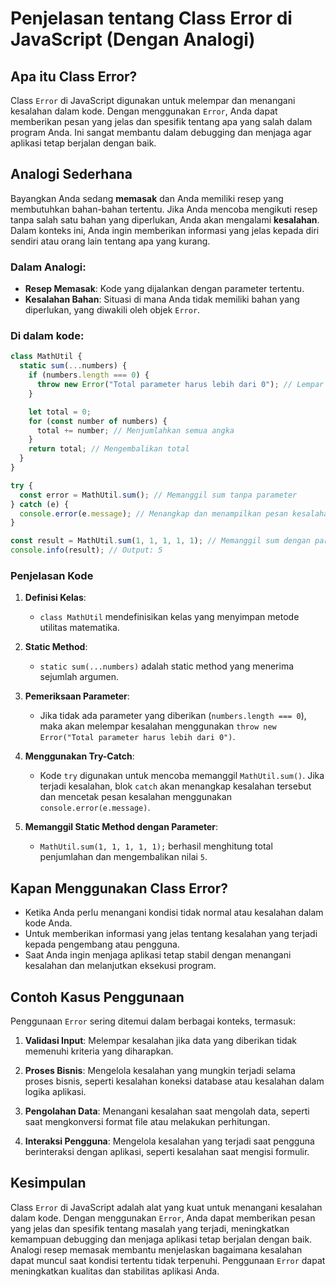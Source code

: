# Penjelasan tentang Class Error di JavaScript (Dengan Analogi)

## Apa itu Class Error?

Class `Error` di JavaScript digunakan untuk melempar dan menangani kesalahan dalam kode. Dengan menggunakan `Error`, Anda dapat memberikan pesan yang jelas dan spesifik tentang apa yang salah dalam program Anda. Ini sangat membantu dalam debugging dan menjaga agar aplikasi tetap berjalan dengan baik.

## Analogi Sederhana

Bayangkan Anda sedang **memasak** dan Anda memiliki resep yang membutuhkan bahan-bahan tertentu. Jika Anda mencoba mengikuti resep tanpa salah satu bahan yang diperlukan, Anda akan mengalami **kesalahan**. Dalam konteks ini, Anda ingin memberikan informasi yang jelas kepada diri sendiri atau orang lain tentang apa yang kurang.

### Dalam Analogi:

- **Resep Memasak**: Kode yang dijalankan dengan parameter tertentu.
- **Kesalahan Bahan**: Situasi di mana Anda tidak memiliki bahan yang diperlukan, yang diwakili oleh objek `Error`.

### Di dalam kode:

```javascript
class MathUtil {
  static sum(...numbers) {
    if (numbers.length === 0) {
      throw new Error("Total parameter harus lebih dari 0"); // Lempar kesalahan jika tidak ada parameter
    }

    let total = 0;
    for (const number of numbers) {
      total += number; // Menjumlahkan semua angka
    }
    return total; // Mengembalikan total
  }
}

try {
  const error = MathUtil.sum(); // Memanggil sum tanpa parameter
} catch (e) {
  console.error(e.message); // Menangkap dan menampilkan pesan kesalahan
}

const result = MathUtil.sum(1, 1, 1, 1, 1); // Memanggil sum dengan parameter
console.info(result); // Output: 5
```

### Penjelasan Kode

1. **Definisi Kelas**:

   - `class MathUtil` mendefinisikan kelas yang menyimpan metode utilitas matematika.

2. **Static Method**:

   - `static sum(...numbers)` adalah static method yang menerima sejumlah argumen.

3. **Pemeriksaan Parameter**:

   - Jika tidak ada parameter yang diberikan (`numbers.length === 0`), maka akan melempar kesalahan menggunakan `throw new Error("Total parameter harus lebih dari 0")`.

4. **Menggunakan Try-Catch**:

   - Kode `try` digunakan untuk mencoba memanggil `MathUtil.sum()`. Jika terjadi kesalahan, blok `catch` akan menangkap kesalahan tersebut dan mencetak pesan kesalahan menggunakan `console.error(e.message)`.

5. **Memanggil Static Method dengan Parameter**:
   - `MathUtil.sum(1, 1, 1, 1, 1);` berhasil menghitung total penjumlahan dan mengembalikan nilai `5`.

## Kapan Menggunakan Class Error?

- Ketika Anda perlu menangani kondisi tidak normal atau kesalahan dalam kode Anda.
- Untuk memberikan informasi yang jelas tentang kesalahan yang terjadi kepada pengembang atau pengguna.
- Saat Anda ingin menjaga aplikasi tetap stabil dengan menangani kesalahan dan melanjutkan eksekusi program.

## Contoh Kasus Penggunaan

Penggunaan `Error` sering ditemui dalam berbagai konteks, termasuk:

1. **Validasi Input**: Melempar kesalahan jika data yang diberikan tidak memenuhi kriteria yang diharapkan.

2. **Proses Bisnis**: Mengelola kesalahan yang mungkin terjadi selama proses bisnis, seperti kesalahan koneksi database atau kesalahan dalam logika aplikasi.

3. **Pengolahan Data**: Menangani kesalahan saat mengolah data, seperti saat mengkonversi format file atau melakukan perhitungan.

4. **Interaksi Pengguna**: Mengelola kesalahan yang terjadi saat pengguna berinteraksi dengan aplikasi, seperti kesalahan saat mengisi formulir.

## Kesimpulan

Class `Error` di JavaScript adalah alat yang kuat untuk menangani kesalahan dalam kode. Dengan menggunakan `Error`, Anda dapat memberikan pesan yang jelas dan spesifik tentang masalah yang terjadi, meningkatkan kemampuan debugging dan menjaga aplikasi tetap berjalan dengan baik. Analogi resep memasak membantu menjelaskan bagaimana kesalahan dapat muncul saat kondisi tertentu tidak terpenuhi. Penggunaan `Error` dapat meningkatkan kualitas dan stabilitas aplikasi Anda.
